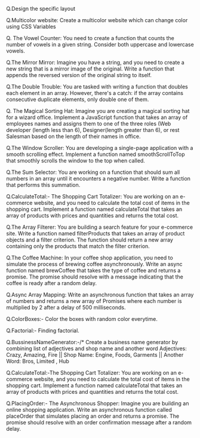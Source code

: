 Q.Design the specific layout

Q.Multicolor website:
 Create a multicolor website which can change color using CSS Variables

Q. The Vowel Counter:
   You need to create a function that counts the number of vowels in a given string. Consider both uppercase and lowercase vowels.

Q.The Mirror Mirror:
   Imagine you have a string, and you need to create a new string that is a mirror image of the original. Write a function that appends the reversed version of the original string to itself.

Q.The Double Trouble:
   You are tasked with writing a function that doubles each element in an array. However, there's a catch: if the array contains consecutive duplicate elements, only double one of them.

Q. The Magical Sorting Hat:
   Imagine you are creating a magical sorting hat for a wizard office. Implement a JavaScript function that takes an array of employees names and assigns them to one of the three roles (Web developer (length less than 6), Designer(length greater than 6), or rest Salesman based on the length of their names in office.

Q.The Window Scroller:
    You are developing a single-page application with a smooth scrolling effect. Implement a function named smoothScrollToTop that smoothly scrolls the window to the top when called.

Q.The Sum Selector:
   You are working on a function that should sum all numbers in an array until it encounters a negative number. Write a function that performs this summation.

Q.CalculateTotal:-
The Shopping Cart Totalizer:
    You are working on an e-commerce website, and you need to calculate the total cost of items in the shopping cart. Implement a function named calculateTotal that takes an array of products with prices and quantities and returns the total cost.

Q.The Array Filterer:
    You are building a search feature for your e-commerce site. Write a function named filterProducts that takes an array of product objects and a filter criterion. The function should return a new array containing only the products that match the filter criterion.

Q.The Coffee Machine:
    In your coffee shop application, you need to simulate the process of brewing coffee asynchronously. Write an async function named brewCoffee that takes the type of coffee and returns a promise. The promise should resolve with a message indicating that the coffee is ready after a random delay.

Q.Async Array Mapping:
   Write an asynchronous function that takes an array of numbers and returns a new array of Promises where each number is multiplied by 2 after a delay of 500 milliseconds.

Q.ColorBoxes:-
Color the boxes with random color everytime.

Q.Factorial:-
Finding factorial.

Q.BussinessNameGenerator:-/* Create a business name generator by combining list of adjectives and shop name and another word
Adjectives:  Crazy, Amazing, Fire || Shop Name:  Engine, Foods, Garments  || Another Word:  Bros, Limited , Hub

Q.CalculateTotal:-The Shopping Cart Totalizer:
    You are working on an e-commerce website, and you need to calculate the total cost of items in the shopping cart. Implement a function named calculateTotal that takes an array of products with prices and quantities and returns the total cost.
    
Q.PlacingOrder:- The Asynchronous Shopper:
   Imagine you are building an online shopping application. Write an asynchronous function called placeOrder that simulates placing an order and returns a promise. The promise should resolve with an order confirmation message after a random delay.
